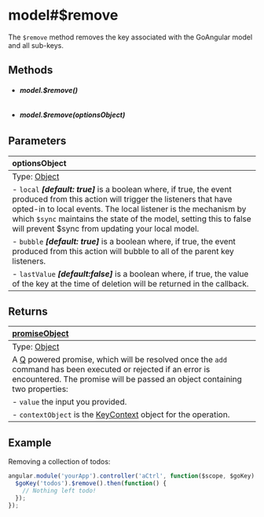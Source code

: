 # model#$remove

The `$remove` method removes the key associated with the GoAngular model
and all sub-keys.

## Methods

- ###### **model.$remove()**
- ###### **model.$remove(optionsObject)**

## Parameters

| optionsObject |
|:---|
| Type: [Object](https://developer.mozilla.org/en-US/docs/Web/JavaScript/Reference/Global_Objects/Object) |
| - `local` ***[default: true]*** is a boolean where, if true, the event produced from this action will trigger the listeners that have opted-in to local events.  The local listener is the mechanism by which `$sync` maintains the state of the model, setting this to false will prevent $sync from updating your local model. |
| - `bubble` ***[default: true]*** is a boolean where, if true, the event produced from this action will bubble to all of the parent key listeners. |
| - `lastValue` ***[default:false]*** is a boolean where, if true, the value of the key at the time of deletion will be returned in the callback.|

## Returns

| [promiseObject](https://developers.goinstant.com/v1/guides/promises.html) |
| :--|
| Type: [Object](https://developer.mozilla.org/en-US/docs/Web/JavaScript/Reference/Global_Objects/Object) |
| A [Q](https://github.com/kriskowal/q/) powered promise, which will be resolved once the `add` command has been executed or rejected if an error is encountered. The promise will be passed an object containing two properties: |
| - `value` the input you provided. |
| - `contextObject` is the [KeyContext](https://developers.goinstant.com/v1/javascript_api/key/context.html) object for the operation. |

## Example

Removing a collection of todos:

```js
angular.module('yourApp').controller('aCtrl', function($scope, $goKey) {
  $goKey('todos').$remove().then(function() {
    // Nothing left todo!
  });
});
```